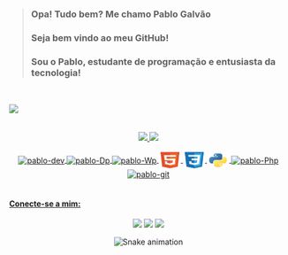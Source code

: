 
> ### Opa! Tudo bem? Me chamo Pablo Galvão
> ### Seja bem vindo ao meu GitHub!
> ### Sou o Pablo, estudante de programação e entusiasta da tecnologia!

<br>

  ![](https://api.visitorbadge.io/api/VisitorHit?user=pablopgalvaof&repo=github-visitors-badge&countColor=%237B1E7A)

<br>

<div align="center">
  
<a href="https://github.com/galvao614">
    <img height="180em" src="https://github-readme-stats.vercel.app/api?username=pablopgalvao&show_icons=true&theme=highcontrast&include_all_commits=true&count_private=true"/>
    <img height="180em" src="https://github-readme-stats.vercel.app/api/top-langs/?username=pablopgalvao&layout=compact&compact&theme=highcontrast"/>
</div>
  

  
<div align="center" style="display: inline_block"><br>
    <img align="center" alt="pablo-dev" height="30" width="40" src="https://cdn.jsdelivr.net/gh/devicons/devicon/icons/devicon/devicon-original.svg">
    <img align="center" alt="pablo-Dp" height="30" width="40" src="https://cdn.jsdelivr.net/gh/devicons/devicon/icons/drupal/drupal-original-wordmark.svg">
    <img align="center" alt="pablo-Wp" height="30" width="40" src="https://cdn.jsdelivr.net/gh/devicons/devicon/icons/wordpress/wordpress-original.svg">
  <!-- <img align="center" alt="pablo-React" height="30" width="40" src="https://raw.githubusercontent.com/devicons/devicon/master/icons/react/react-original.svg"> -->
    <img align="center" alt="pablo-HTML" height="30" width="40" src="https://raw.githubusercontent.com/devicons/devicon/master/icons/html5/html5-original.svg">
    <img align="center" alt="pablo-CSS" height="30" width="40" src="https://raw.githubusercontent.com/devicons/devicon/master/icons/css3/css3-original.svg">
    <img align="center" alt="pablo-Python" height="30" width="40" src="https://raw.githubusercontent.com/devicons/devicon/master/icons/python/python-original.svg">
    <img align="center" alt="pablo-Php" height="30" width="40" src="https://cdn.jsdelivr.net/gh/devicons/devicon/icons/php/php-plain.svg">
  <!-- <img align="center" alt="pablo-Csharp" height="30" width="40" src="https://raw.githubusercontent.com/devicons/devicon/master/icons/csharp/csharp-original.svg"> -->
    <img align="center" alt="pablo-git" height="30" width="40" src="https://cdn.jsdelivr.net/gh/devicons/devicon/icons/git/git-plain-wordmark.svg">
  
 <!--  <img align="right" alt="pablo-pic" height="150" style="border-radius:50px;" src=""> -->
</div>
  
 <br>

 #### Conecte-se a mim:

<div align="center">
  <!-- <a href="" target="_blank"><img src="https://img.shields.io/badge/YouTube-FF0000?style=for-the-badge&logo=youtube&logoColor=white" target="_blank"></a>
  <a href="" target="_blank"><img src="https://img.shields.io/badge/-Instagram-%23E4405F?style=for-the-badge&logo=instagram&logoColor=white" target="_blank"></a>
 	<a href="" target="_blank"><img src="https://img.shields.io/badge/Twitch-9146FF?style=for-the-badge&logo=twitch&logoColor=white" target="_blank"></a> -->
 <a href="https://discord.gg/pDbY76q8Qf" target="_blank"><img src="https://img.shields.io/badge/Discord-7289DA?style=for-the-badge&logo=discord&logoColor=white" target="_blank"></a> 
  <a href = "mailto:el_pablo1@live.com"><img src="https://img.shields.io/badge/Microsoft_Outlook-0078D4?style=for-the-badge&logo=microsoft-outlook&logoColor=white" target="_blank"></a>
  <a href="https://www.linkedin.com/in/pablo-p-galvao/" target="_blank"><img src="https://img.shields.io/badge/-LinkedIn-%230077B5?style=for-the-badge&logo=linkedin&logoColor=white" target="_blank"></a> 
 
  ![Snake animation](https://github.com/pablopgalvao/pablopgalvao/blob/output/github-contribution-grid-snake.svg)
 
</div>
